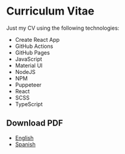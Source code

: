 # Curriculum Vitae

Just my CV using the following technologies:

* Create React App
* GitHub Actions
* GitHub Pages
* JavaScript
* Material UI
* NodeJS
* NPM
* Puppeteer
* React
* SCSS
* TypeScript

## Download PDF

* [English](https://www.luismarroquin.com/cv-en.pdf)
* [Spanish](https://www.luismarroquin.com/cv-es.pdf)
